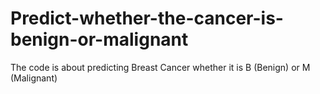 # Predict-whether-the-cancer-is-benign-or-malignant
The code is about predicting Breast Cancer whether it is B (Benign) or M (Malignant)
